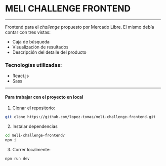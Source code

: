 # MELI CHALLENGE FRONTEND
***
Frontend para el *challenge* propuesto por Mercado Libre. El mismo debía contar con tres vistas:
- Caja de búsqueda
- Visualización de resultados
- Descripción del detalle del producto

### Tecnologías utilizadas:
- React.js
- Sass

***

#### Para trabajar con el proyecto en local
1. Clonar el repositorio:
```bash
git clone https://github.com/lopez-tomas/meli-challenge-frontend.git
```
2. Instalar dependencias
```bash
cd meli-challenge-frontend/
npm i
```

3. Correr localmente:
```bash
npm run dev
```

